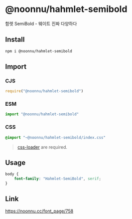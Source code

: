 # @noonnu/hahmlet-semibold
함렛 SemiBold - 웨이트 진짜 다양하다

## Install
```sh
npm i @noonnu/hahmlet-semibold
```
## Import
### CJS
```js
require("@noonnu/hahmlet-semibold")
```
### ESM
```js
import "@noonnu/hahmlet-semibold"
```
### CSS 
```css
@import "~@noonnu/hahmlet-semibold/index.css"
```
> [css-loader](https://github.com/webpack-contrib/css-loader) are required.

## Usage
```css
body {
    font-family: "Hahmlet-SemiBold", serif;
}
```

## Link
https://noonnu.cc/font_page/758